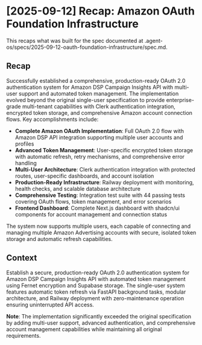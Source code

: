# [2025-09-12] Recap: Amazon OAuth Foundation Infrastructure

This recaps what was built for the spec documented at .agent-os/specs/2025-09-12-oauth-foundation-infrastructure/spec.md.

## Recap

Successfully established a comprehensive, production-ready OAuth 2.0 authentication system for Amazon DSP Campaign Insights API with multi-user support and automated token management. The implementation evolved beyond the original single-user specification to provide enterprise-grade multi-tenant capabilities with Clerk authentication integration, encrypted token storage, and comprehensive Amazon account connection flows. Key accomplishments include:

- **Complete Amazon OAuth Implementation**: Full OAuth 2.0 flow with Amazon DSP API integration supporting multiple user accounts and profiles
- **Advanced Token Management**: User-specific encrypted token storage with automatic refresh, retry mechanisms, and comprehensive error handling
- **Multi-User Architecture**: Clerk authentication integration with protected routes, user-specific dashboards, and account isolation
- **Production-Ready Infrastructure**: Railway deployment with monitoring, health checks, and scalable database architecture
- **Comprehensive Testing**: Integration test suite with 44 passing tests covering OAuth flows, token management, and error scenarios
- **Frontend Dashboard**: Complete Next.js dashboard with shadcn/ui components for account management and connection status

The system now supports multiple users, each capable of connecting and managing multiple Amazon Advertising accounts with secure, isolated token storage and automatic refresh capabilities.

## Context

Establish a secure, production-ready OAuth 2.0 authentication system for Amazon DSP Campaign Insights API with automated token management using Fernet encryption and Supabase storage. The single-user system features automatic token refresh via FastAPI background tasks, modular architecture, and Railway deployment with zero-maintenance operation ensuring uninterrupted API access.

**Note**: The implementation significantly exceeded the original specification by adding multi-user support, advanced authentication, and comprehensive account management capabilities while maintaining all original requirements.